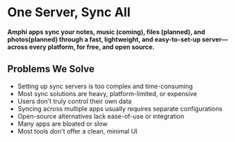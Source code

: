 # One Server, Sync All
**Amphi apps sync your notes, music (coming), files (planned), and photos(planned) through a fast, lightweight, and easy-to-set-up server—across every platform, for free, and open source.**

## Problems We Solve

* Setting up sync servers is too complex and time-consuming
* Most sync solutions are heavy, platform-limited, or expensive
* Users don’t truly control their own data
* Syncing across multiple apps usually requires separate configurations
* Open-source alternatives lack ease-of-use or integration
* Many apps are bloated or slow
* Most tools don't offer a clean, minimal UI
